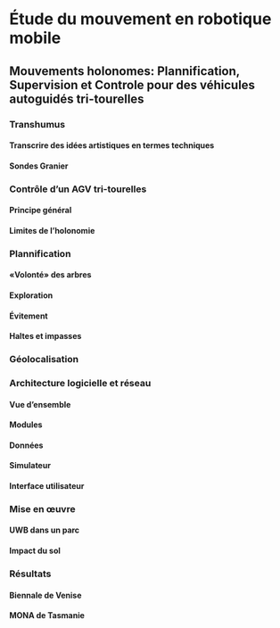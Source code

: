 # Étude du mouvement en robotique mobile

## Mouvements holonomes: Plannification, Supervision et Controle pour des véhicules autoguidés tri-tourelles

### Transhumus

#### Transcrire des idées artistiques en termes techniques

#### Sondes Granier

### Contrôle d’un AGV tri-tourelles

#### Principe général

#### Limites de l’holonomie

### Plannification

#### «Volonté» des arbres

#### Exploration

#### Évitement

#### Haltes et impasses

### Géolocalisation

### Architecture logicielle et réseau

#### Vue d’ensemble

#### Modules

#### Données

#### Simulateur

#### Interface utilisateur

### Mise en œuvre

#### UWB dans un parc

#### Impact du sol

### Résultats

#### Biennale de Venise

#### MONA de Tasmanie
